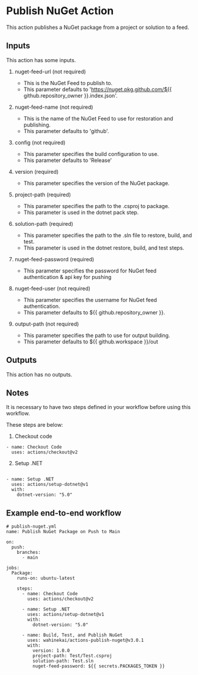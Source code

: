 # Publish NuGet Action

This action publishes a NuGet package from a project or solution to a feed.

## Inputs

This action has some inputs.

1.  nuget-feed-url (not required)

    - This is the NuGet Feed to publish to.
    - This parameter defaults to 'https://nuget.pkg.github.com/${{ github.repository_owner }}.index.json'.

2.  nuget-feed-name (not required)

    - This is the name of the NuGet Feed to use for restoration and publishing.
    - This parameter defaults to 'github'.

3.  config (not required)

    - This parameter specifies the build configuration to use.
    - This parameter defaults to 'Release'

4.  version (required)

    - This parameter specifies the version of the NuGet package.

5.  project-path (required)

    - This parameter specifies the path to the .csproj to package.
    - This parameter is used in the dotnet pack step.

6.  solution-path (required)

    - This parameter specifies the path to the .sln file to restore, build, and test.
    - This parameter is used in the dotnet restore, build, and test steps.

7.  nuget-feed-password (required)

    - This parameter specifies the password for NuGet feed authentication & api key for pushing

8.  nuget-feed-user (not required)

    - This parameter specifies the username for NuGet feed authentication.
    - This parameter defaults to ${{ github.repository_owner }}.

9.  output-path (not required)
    - This parameter specifies the path to use for output building.
    - This parameter defaults to ${{ github.workspace }}/out

## Outputs

This action has no outputs.

## Notes

It is necessary to have two steps defined in your workflow before using this workflow.

These steps are below:

1.  Checkout code

```
- name: Checkout Code
  uses: actions/checkout@v2
```

2.  Setup .NET

```

- name: Setup .NET
  uses: actions/setup-dotnet@v1
  with:
    dotnet-version: "5.0"
```

## Example end-to-end workflow

```
# publish-nuget.yml
name: Publish NuGet Package on Push to Main

on:
  push:
    branches:
      - main

jobs:
  Package:
    runs-on: ubuntu-latest

    steps:
      - name: Checkout Code
        uses: actions/checkout@v2

      - name: Setup .NET
        uses: actions/setup-dotnet@v1
        with:
          dotnet-version: "5.0"

      - name: Build, Test, and Publish NuGet
        uses: wahinekai/actions-publish-nuget@v3.0.1
        with:
          version: 1.0.0
          project-path: Test/Test.csproj
          solution-path: Test.sln
          nuget-feed-password: ${{ secrets.PACKAGES_TOKEN }}
```
